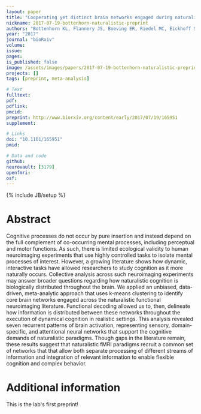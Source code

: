 ```yaml
---
layout: paper
title: "Cooperating yet distinct brain networks engaged during naturalistic paradigms: A meta-analysis of functional MRI results"
nickname: 2017-07-19-bottenhorn-naturalistic-preprint
authors: "Bottenhorn KL, Flannery JS, Boeving ER, Riedel MC, Eickhoff SB, Sutherland MT, Laird AR"
year: "2017"
journal: "bioRxiv"
volume:
issue:
pages:
is_published: false
image: /assets/images/papers/2017-07-19-bottenhorn-naturalistic-preprint.png
projects: []
tags: [preprint, meta-analysis]

# Text
fulltext:
pdf:
pdflink:
pmcid:
preprint: http://www.biorxiv.org/content/early/2017/07/19/165951
supplement:

# Links
doi: "10.1101/165951"
pmid:

# Data and code
github:
neurovault: [3179]
openfmri:
osf:
---
```

{% include JB/setup %}

# Abstract

Cognitive processes do not occur by pure insertion and instead depend on the full complement of co-occurring mental processes, including perceptual and motor functions. As such, there is limited ecological validity to human neuroimaging experiments that use highly controlled tasks to isolate mental processes of interest. However, a growing literature shows how dynamic, interactive tasks have allowed researchers to study cognition as it more naturally occurs. Collective analysis across such neuroimaging experiments may answer broader questions regarding how naturalistic cognition is biologically distributed throughout the brain. We applied an unbiased, data-driven, meta-analytic approach that uses k-means clustering to identify core brain networks engaged across the naturalistic functional neuroimaging literature. Functional decoding allowed us to, then, delineate how information is distributed between these networks throughout the execution of dynamical cognition in realistic settings. This analysis revealed seven recurrent patterns of brain activation, representing sensory, domain-specific, and attentional neural networks that support the cognitive demands of naturalistic paradigms. Though gaps in the literature remain, these results suggest that naturalistic fMRI paradigms recruit a common set of networks that that allow both separate processing of different streams of information and integration of relevant information to enable flexible cognition and complex behavior.

# Additional information

This is the lab's first preprint!
